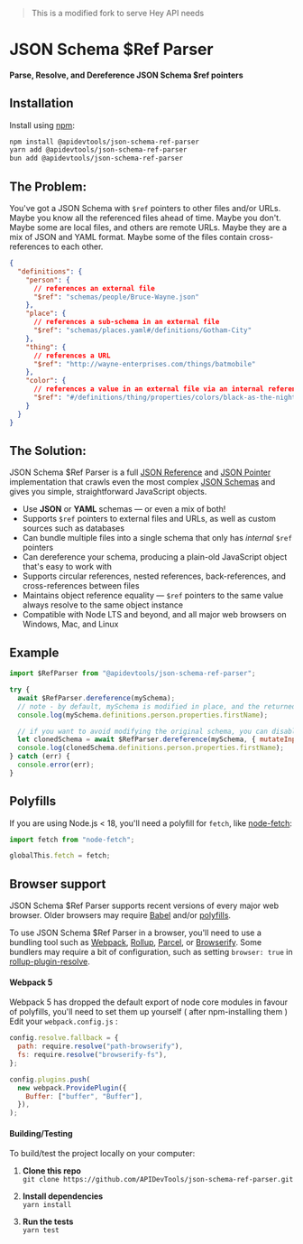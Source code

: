 > This is a modified fork to serve Hey API needs

# JSON Schema $Ref Parser

#### Parse, Resolve, and Dereference JSON Schema $ref pointers

<!-- [![Build Status](https://github.com/APIDevTools/json-schema-ref-parser/workflows/CI-CD/badge.svg?branch=master)](https://github.com/APIDevTools/json-schema-ref-parser/actions)
[![Coverage Status](https://coveralls.io/repos/github/APIDevTools/json-schema-ref-parser/badge.svg?branch=master)](https://coveralls.io/github/APIDevTools/json-schema-ref-parser) -->

<!-- [![npm](https://img.shields.io/npm/v/@apidevtools/json-schema-ref-parser.svg)](https://www.npmjs.com/package/@apidevtools/json-schema-ref-parser)
[![License](https://img.shields.io/npm/l/@apidevtools/json-schema-ref-parser.svg)](LICENSE) -->

## Installation

Install using [npm](https://docs.npmjs.com/about-npm/):

```bash
npm install @apidevtools/json-schema-ref-parser
yarn add @apidevtools/json-schema-ref-parser
bun add @apidevtools/json-schema-ref-parser
```

## The Problem:

You've got a JSON Schema with `$ref` pointers to other files and/or URLs. Maybe you know all the referenced files ahead
of time. Maybe you don't. Maybe some are local files, and others are remote URLs. Maybe they are a mix of JSON and YAML
format. Maybe some of the files contain cross-references to each other.

```json
{
  "definitions": {
    "person": {
      // references an external file
      "$ref": "schemas/people/Bruce-Wayne.json"
    },
    "place": {
      // references a sub-schema in an external file
      "$ref": "schemas/places.yaml#/definitions/Gotham-City"
    },
    "thing": {
      // references a URL
      "$ref": "http://wayne-enterprises.com/things/batmobile"
    },
    "color": {
      // references a value in an external file via an internal reference
      "$ref": "#/definitions/thing/properties/colors/black-as-the-night"
    }
  }
}
```

## The Solution:

JSON Schema $Ref Parser is a full [JSON Reference](https://tools.ietf.org/html/draft-pbryan-zyp-json-ref-03)
and [JSON Pointer](https://tools.ietf.org/html/rfc6901) implementation that crawls even the most
complex [JSON Schemas](http://json-schema.org/latest/json-schema-core.html) and gives you simple, straightforward
JavaScript objects.

- Use **JSON** or **YAML** schemas &mdash; or even a mix of both!
- Supports `$ref` pointers to external files and URLs, as well as custom sources such as databases
- Can bundle multiple files into a single schema that only has _internal_ `$ref` pointers
- Can dereference your schema, producing a plain-old JavaScript object that's easy to work with
- Supports circular references, nested references,
  back-references, and cross-references between files
- Maintains object reference equality &mdash; `$ref` pointers to the same value always resolve to the same object
  instance
- Compatible with Node LTS and beyond, and all major web browsers on Windows, Mac, and Linux

## Example

```javascript
import $RefParser from "@apidevtools/json-schema-ref-parser";

try {
  await $RefParser.dereference(mySchema);
  // note - by default, mySchema is modified in place, and the returned value is a reference to the same object
  console.log(mySchema.definitions.person.properties.firstName);

  // if you want to avoid modifying the original schema, you can disable the `mutateInputSchema` option
  let clonedSchema = await $RefParser.dereference(mySchema, { mutateInputSchema: false });
  console.log(clonedSchema.definitions.person.properties.firstName);
} catch (err) {
  console.error(err);
}
```

## Polyfills

If you are using Node.js < 18, you'll need a polyfill for `fetch`,
like [node-fetch](https://github.com/node-fetch/node-fetch):

```javascript
import fetch from "node-fetch";

globalThis.fetch = fetch;
```

## Browser support

JSON Schema $Ref Parser supports recent versions of every major web browser. Older browsers may
require [Babel](https://babeljs.io/) and/or [polyfills](https://babeljs.io/docs/en/next/babel-polyfill).

To use JSON Schema $Ref Parser in a browser, you'll need to use a bundling tool such
as [Webpack](https://webpack.js.org/), [Rollup](https://rollupjs.org/), [Parcel](https://parceljs.org/),
or [Browserify](http://browserify.org/). Some bundlers may require a bit of configuration, such as
setting `browser: true` in [rollup-plugin-resolve](https://github.com/rollup/rollup-plugin-node-resolve).

#### Webpack 5

Webpack 5 has dropped the default export of node core modules in favour of polyfills, you'll need to set them up
yourself ( after npm-installing them )
Edit your `webpack.config.js` :

```js
config.resolve.fallback = {
  path: require.resolve("path-browserify"),
  fs: require.resolve("browserify-fs"),
};

config.plugins.push(
  new webpack.ProvidePlugin({
    Buffer: ["buffer", "Buffer"],
  }),
);
```

#### Building/Testing

To build/test the project locally on your computer:

1. **Clone this repo**<br>
   `git clone https://github.com/APIDevTools/json-schema-ref-parser.git`

2. **Install dependencies**<br>
   `yarn install`

3. **Run the tests**<br>
   `yarn test`

